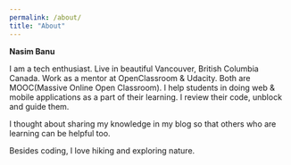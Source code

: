 ```yaml
---
permalink: /about/
title: "About"
---
```


**Nasim Banu**

I am a tech enthusiast. Live in beautiful Vancouver, British Columbia Canada. Work as a mentor at OpenClassroom & Udacity. Both are MOOC(Massive Online Open Classroom). I help students in doing web & mobile applications as a part of their learning. I review their code, unblock and guide them.

I thought about sharing my knowledge in my blog so that others who are learning can be helpful too.

Besides coding, I love hiking and exploring nature.

